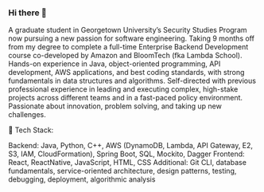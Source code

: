### Hi there 👋
A graduate student in Georgetown University’s Security Studies Program now pursuing a new passion for software engineering. Taking 9 months off from my degree to complete a full-time Enterprise Backend Development course co-developed by Amazon and BloomTech (fka Lambda School). Hands-on experience in Java, object-oriented programming, API development, AWS applications, and best coding standards, with strong fundamentals in data structures and algorithms. Self-directed with previous professional experience in leading and executing complex, high-stake projects across different teams and in a fast-paced policy environment. Passionate about innovation, problem solving, and taking up new challenges.


📌 Tech Stack:

Backend: Java, Python, C++,  AWS (DynamoDB, Lambda, API Gateway, E2, S3, IAM, CloudFormation), Spring Boot, SQL, Mockito, Dagger 
Frontend: React, ReactNative, JavaScript, HTML, CSS
Additional: Git CLI, database fundamentals, service-oriented architecture, design patterns, testing, debugging, deployment, algorithmic analysis
